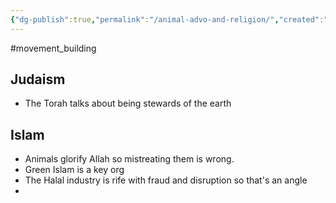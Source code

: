 ```yaml
---
{"dg-publish":true,"permalink":"/animal-advo-and-religion/","created":"2025-10-23T17:42:44.034+01:00","updated":"2025-10-23T18:06:08.688+01:00"}
---
```


#movement_building 

## Judaism 
- The Torah talks about being stewards of the earth

## Islam
- Animals glorify Allah so mistreating them is wrong.
- Green Islam is a key org
- The Halal industry is rife with fraud and disruption so that's an angle
- 